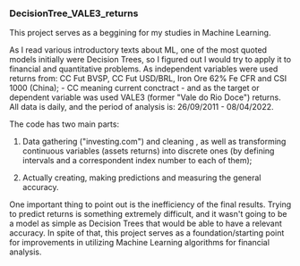 ### DecisionTree_VALE3_returns

This project serves as a beggining for my studies in Machine Learning. 

As I read various introductory texts about ML, one of the most quoted models initially were Decision Trees, so I figured out I would try to apply it to financial and quantitative problems. As independent variables were used returns from: CC Fut BVSP, CC Fut USD/BRL, Iron Ore 62% Fe CFR and CSI 1000 (China); - CC meaning current conctract - and as the target or dependent variable was used VALE3 (former "Vale do Rio Doce") returns. All data is daily, and the period of analysis is:  26/09/2011 - 08/04/2022.

The code has two main parts: 

1) Data gathering ("investing.com") and cleaning , as well as transforming continuous variables (assets returns) into discrete ones (by defining intervals and a correspondent index number to each of them); 


2) Actually creating, making predictions and measuring the general accuracy. 

One important thing to point out is the inefficiency of the final results. Trying to predict returns is something extremely difficult, and it wasn't going to be a model as simple as Decision Trees that would be able to have a relevant accuracy. In spite of that, this project serves as a foundation/starting point for improvements in utilizing Machine Learning algorithms for financial analysis.
